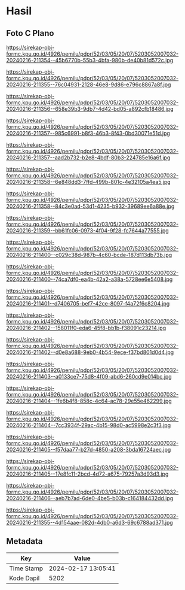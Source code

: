 # Hasil

## Foto C Plano

https://sirekap-obj-formc.kpu.go.id/4926/pemilu/pdpr/52/03/05/20/07/5203052007032-20240216-211354--45b6770b-55b3-4bfa-980b-de40b81d572c.jpg

https://sirekap-obj-formc.kpu.go.id/4926/pemilu/pdpr/52/03/05/20/07/5203052007032-20240216-211355--76c04931-2128-46e8-9d86-e796c8867a8f.jpg

https://sirekap-obj-formc.kpu.go.id/4926/pemilu/pdpr/52/03/05/20/07/5203052007032-20240216-211356--658e39b3-9db7-4d42-bd05-a892cfb18486.jpg

https://sirekap-obj-formc.kpu.go.id/4926/pemilu/pdpr/52/03/05/20/07/5203052007032-20240216-211357--985c6991-b8f3-46b3-8f43-0bd30071e51d.jpg

https://sirekap-obj-formc.kpu.go.id/4926/pemilu/pdpr/52/03/05/20/07/5203052007032-20240216-211357--aad2b732-b2e8-4bdf-80b3-224785e16a6f.jpg

https://sirekap-obj-formc.kpu.go.id/4926/pemilu/pdpr/52/03/05/20/07/5203052007032-20240216-211358--6e848dd3-7ffd-499b-801c-4e32105a4ea5.jpg

https://sirekap-obj-formc.kpu.go.id/4926/pemilu/pdpr/52/03/05/20/07/5203052007032-20240216-211358--84c3e0ad-53d1-4235-b932-39689ee6a88e.jpg

https://sirekap-obj-formc.kpu.go.id/4926/pemilu/pdpr/52/03/05/20/07/5203052007032-20240216-211359--bb61fc06-0973-4f04-9f28-fc7644a77555.jpg

https://sirekap-obj-formc.kpu.go.id/4926/pemilu/pdpr/52/03/05/20/07/5203052007032-20240216-211400--c029c38d-987b-4c60-bcde-187d113db73b.jpg

https://sirekap-obj-formc.kpu.go.id/4926/pemilu/pdpr/52/03/05/20/07/5203052007032-20240216-211400--74ca7df0-ea4b-42a2-a38a-5728ee6e5408.jpg

https://sirekap-obj-formc.kpu.go.id/4926/pemilu/pdpr/52/03/05/20/07/5203052007032-20240216-211401--d7406705-bef7-42ce-8097-f4a72f6c8204.jpg

https://sirekap-obj-formc.kpu.go.id/4926/pemilu/pdpr/52/03/05/20/07/5203052007032-20240216-211402--158011f0-eda6-45f8-bb1b-f38091c23214.jpg

https://sirekap-obj-formc.kpu.go.id/4926/pemilu/pdpr/52/03/05/20/07/5203052007032-20240216-211402--d0e8a688-9eb0-4b54-9ece-f37bd801d0d4.jpg

https://sirekap-obj-formc.kpu.go.id/4926/pemilu/pdpr/52/03/05/20/07/5203052007032-20240216-211403--a0133ce7-75d8-4f09-abd6-260cd9e014bc.jpg

https://sirekap-obj-formc.kpu.go.id/4926/pemilu/pdpr/52/03/05/20/07/5203052007032-20240216-211404--1fe6b4f8-858c-4c64-ac78-29e55e462299.jpg

https://sirekap-obj-formc.kpu.go.id/4926/pemilu/pdpr/52/03/05/20/07/5203052007032-20240216-211404--7cc3934f-29ac-4b15-98d0-ac5998e2c3f3.jpg

https://sirekap-obj-formc.kpu.go.id/4926/pemilu/pdpr/52/03/05/20/07/5203052007032-20240216-211405--f57daa77-b27d-4850-a208-3bda16724aec.jpg

https://sirekap-obj-formc.kpu.go.id/4926/pemilu/pdpr/52/03/05/20/07/5203052007032-20240216-211405--17e8fc11-2bcd-4d72-a675-79257a3d93d3.jpg

https://sirekap-obj-formc.kpu.go.id/4926/pemilu/pdpr/52/03/05/20/07/5203052007032-20240216-211406--aeb7b7ad-6de0-4be5-b03b-c164184432dd.jpg

https://sirekap-obj-formc.kpu.go.id/4926/pemilu/pdpr/52/03/05/20/07/5203052007032-20240216-211355--4d154aae-082d-4db0-a6d3-69c6788ad371.jpg


## Metadata

| Key        | Value               |
| ---------- | ------------------- |
| Time Stamp | 2024-02-17 13:05:41 |
| Kode Dapil | 5202                |



